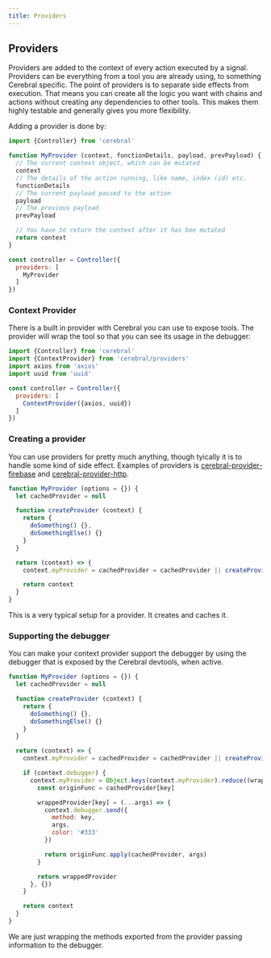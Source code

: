 ```yaml
---
title: Providers
---
```


## Providers

Providers are added to the context of every action executed by a signal. Providers can be everything from a tool you are already using, to something Cerebral specific. The point of providers is to separate side effects from execution. That means you can create all the logic you want with chains and actions without creating any dependencies to other tools. This makes them highly testable and generally gives you more flexibility.

Adding a provider is done by:

```js
import {Controller} from 'cerebral'

function MyProvider (context, functionDetails, payload, prevPayload) {
  // The current context object, which can be mutated
  context
  // The details of the action running, like name, index (id) etc.
  functionDetails
  // The current payload passed to the action
  payload
  // The previous payload
  prevPayload

  // You have to return the context after it has bee mutated
  return context
}

const controller = Controller({
  providers: [
    MyProvider
  ]
})
```

### Context Provider
There is a built in provider with Cerebral you can use to expose tools. The provider will wrap the tool so that you can see its usage in the debugger:

```js
import {Controller} from 'cerebral'
import {ContextProvider} from 'cerebral/providers'
import axios from 'axios'
import uuid from 'uuid'

const controller = Controller({
  providers: [
    ContextProvider({axios, uuid})
  ]
})
```

### Creating a provider
You can use providers for pretty much anything, though tyically it is to handle some kind of side effect. Examples of providers is [cerebral-provider-firebase](https://github.com/cerebral/cerebral/tree/master/packages/cerebral-provider-firebase) and [cerebral-provider-http](https://github.com/cerebral/cerebral/tree/master/packages/cerebral-provider-http).

```js
function MyProvider (options = {}) {
  let cachedProvider = null

  function createProvider (context) {
    return {
      doSomething() {},
      doSomethingElse() {}
    }
  }

  return (context) => {
    context.myProvider = cachedProvider = cachedProvider || createProvider(context)

    return context
  }
}
```

This is a very typical setup for a provider. It creates and caches it.

### Supporting the debugger
You can make your context provider support the debugger by using the debugger that is exposed by the Cerebral devtools, when active.

```js
function MyProvider (options = {}) {
  let cachedProvider = null

  function createProvider (context) {
    return {
      doSomething() {},
      doSomethingElse() {}
    }
  }

  return (context) => {
    context.myProvider = cachedProvider = cachedProvider || createProvider(context)

    if (context.debugger) {
      context.myProvider = Object.keys(context.myProvider).reduce((wrappedProvider, key) => {
        const originFunc = cachedProvider[key]

        wrappedProvider[key] = (...args) => {
          context.debugger.send({
            method: key,
            args,
            color: '#333'
          })

          return originFunc.apply(cachedProvider, args)
        }

        return wrappedProvider
      }, {})
    }

    return context
  }
}
```

We are just wrapping the methods exported from the provider passing information to the debugger.
